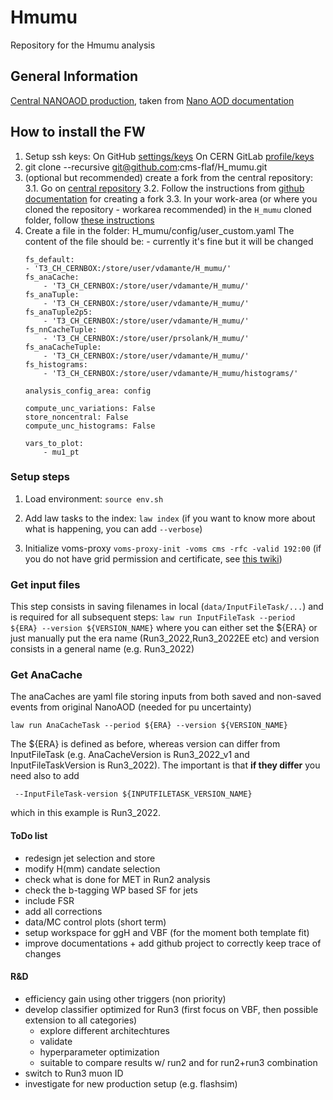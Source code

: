 # Hmumu
Repository for the Hmumu analysis


## General Information
[Central NANOAOD production](https://cms-nanoaod-integration.web.cern.ch/autoDoc/NanoAODv14/2024Prompt/doc_TTtoLNu2Q_TuneCP5_13p6TeV_powheg-pythia8_RunIII2024Summer24NanoAOD-140X_mcRun3_2024_realistic_v26-v2.html#Muon), taken from [Nano AOD documentation](https://gitlab.cern.ch/cms-nanoAOD/nanoaod-doc)

## How to install the FW
1. Setup ssh keys:
    On GitHub [settings/keys](https://github.com/settings/keys)
    On CERN GitLab [profile/keys](https://gitlab.cern.ch/-/user_settings/profile)
2. git clone --recursive git@github.com:cms-flaf/H_mumu.git
3. (optional but recommended) create a fork from the central repository:
    3.1. Go on [central repository](https://github.com/cms-flaf/H_mumu)
    3.2. Follow the instructions from [github documentation](https://docs.github.com/en/pull-requests/collaborating-with-pull-requests/working-with-forks/fork-a-repo) for creating a fork
    3.3. In your work-area (or where you cloned the repository - workarea recommended) in the ```H_mumu``` cloned folder, follow [these instructions](https://docs.github.com/en/pull-requests/collaborating-with-pull-requests/working-with-forks/configuring-a-remote-repository-for-a-fork)
4. Create a file in the folder: H_mumu/config/user_custom.yaml
    The content of the file should be: - currently it's fine but it will be changed
    ```
    fs_default:
    - 'T3_CH_CERNBOX:/store/user/vdamante/H_mumu/'
    fs_anaCache:
        - 'T3_CH_CERNBOX:/store/user/vdamante/H_mumu/'
    fs_anaTuple:
        - 'T3_CH_CERNBOX:/store/user/vdamante/H_mumu/'
    fs_anaTuple2p5:
        - 'T3_CH_CERNBOX:/store/user/vdamante/H_mumu/'
    fs_nnCacheTuple:
        - 'T3_CH_CERNBOX:/store/user/prsolank/H_mumu/'
    fs_anaCacheTuple:
        - 'T3_CH_CERNBOX:/store/user/vdamante/H_mumu/'
    fs_histograms:
        - 'T3_CH_CERNBOX:/store/user/vdamante/H_mumu/histograms/'

    analysis_config_area: config

    compute_unc_variations: False
    store_noncentral: False
    compute_unc_histograms: False

    vars_to_plot:
        - mu1_pt
    ```

### Setup steps
1. Load environment: ```source env.sh```

2. Add law tasks to the index: ```law index```
(if you want to know more about what is happening, you can add ```--verbose```)

3. Initialize voms-proxy
```voms-proxy-init -voms cms -rfc -valid 192:00```
(if you do not have grid permission and certificate, see [this twiki](https://twiki.cern.ch/twiki/bin/view/CMSPublic/WorkBookStartingGrid#BasicGrid))

### Get input files
This step consists in saving filenames in local (```data/InputFileTask/...```) and is required for all subsequent steps:
```law run InputFileTask --period ${ERA} --version ${VERSION_NAME}```
where you can either set the ${ERA} or just manually put the era name (Run3_2022,Run3_2022EE etc)
and version consists in a general name (e.g. Run3_2022)

### Get AnaCache
The anaCaches are yaml file storing inputs from both saved and non-saved events from original NanoAOD (needed for pu uncertainty)
```
law run AnaCacheTask --period ${ERA} --version ${VERSION_NAME}
```
The ${ERA} is defined as before, whereas version can differ from InputFileTask (e.g. AnaCacheVersion is  Run3_2022_v1 and InputFileTaskVersion is Run3_2022). The important is that **if they differ** you need also to add
```
 --InputFileTask-version ${INPUTFILETASK_VERSION_NAME}
```
which in this example is Run3_2022.


#### ToDo list
- redesign jet selection and store
- modify H(mm) candate selection
- check what is done for MET in Run2 analysis
- check the b-tagging WP based SF for jets
- include FSR
- add all corrections
- data/MC control plots (short term)
- setup workspace for ggH and VBF (for the moment both template fit)
- improve documentations + add github project to correctly keep trace of changes

#### R&D
- efficiency gain using other triggers (non priority)
- develop classifier optimized for Run3 (first focus on VBF, then possible extension to all categories)
    - explore different architechtures
    - validate
    - hyperparameter optimization
    - suitable to compare results w/ run2 and for run2+run3 combination
- switch to Run3 muon ID
- investigate for new production setup  (e.g. flashsim)

